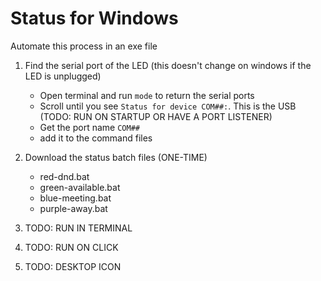 # Status for Windows
Automate this process in an exe file
1. Find the serial port of the LED (this doesn't change on windows if the LED is unplugged)
    - Open terminal and run `mode` to return the serial ports
    - Scroll until you see `Status for device COM##:`. This is the USB (TODO: RUN ON STARTUP OR HAVE A PORT LISTENER)
    - Get the port name `COM##`  
    - add it to the command files

2. Download the status batch files (ONE-TIME)
    - red-dnd.bat
    - green-available.bat
    - blue-meeting.bat
    - purple-away.bat
3. TODO: RUN IN TERMINAL
4. TODO: RUN ON CLICK
5. TODO: DESKTOP ICON
